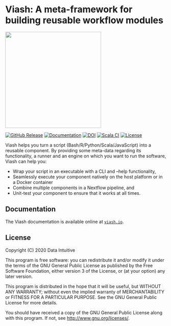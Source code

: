 # Viash: A meta-framework for building reusable workflow modules


[<img src="https://viash.io/logo/viash_large.svg" width="300" />](https://viash.io)

[![GitHub
Release](https://img.shields.io/github/v/release/viash-io/viash?style=flat-square.png)](https://github.com/viash-io/viash/releases)
[![Documentation](https://img.shields.io/badge/docs-viash.io-blue?style=flat-square)](https://viash.io)
[![DOI](https://joss.theoj.org/papers/10.21105/joss.06089/status.svg)](https://doi.org/10.21105/joss.06089)
[![Scala
CI](https://github.com/viash-io/viash/actions/workflows/sbt_test.yml/badge.svg)](https://github.com/viash-io/viash/actions/workflows/sbt_test.yml)
[![License](https://img.shields.io/github/license/viash-io/viash?style=flat-square.png)](https://github.com/viash-io/viash/blob/master/LICENSE.md)

Viash helps you turn a script (Bash/R/Python/Scala/JavaScript) into a reusable component. 
By providing some meta-data regarding its
functionality, a runner and an engine on which you want to run the software,
Viash can help you:

- Wrap your script in an executable with a CLI and –help functionality,
- Seamlessly execute your component natively on the host platform or in
  a Docker container
- Combine multiple components in a Nextflow pipeline, and
- Unit-test your component to ensure that it works at all times.

## Documentation

The Viash documentation is available online at
[`viash.io`](https://viash.io).

## License

Copyright (C) 2020 Data Intuitive

This program is free software: you can redistribute it and/or modify it
under the terms of the GNU General Public License as published by the
Free Software Foundation, either version 3 of the License, or (at your
option) any later version.

This program is distributed in the hope that it will be useful, but
WITHOUT ANY WARRANTY; without even the implied warranty of
MERCHANTABILITY or FITNESS FOR A PARTICULAR PURPOSE. See the GNU General
Public License for more details.

You should have received a copy of the GNU General Public License along
with this program. If not, see <http://www.gnu.org/licenses/>.
